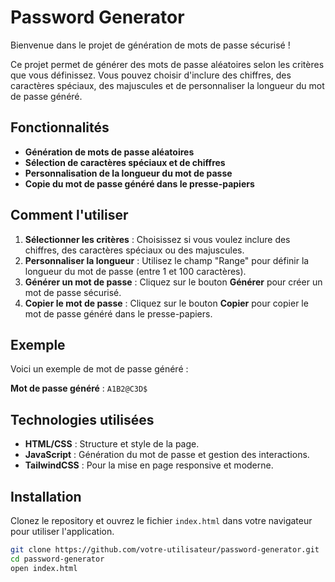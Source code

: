 # Password Generator

Bienvenue dans le projet de génération de mots de passe sécurisé !

Ce projet permet de générer des mots de passe aléatoires selon les critères que vous définissez. Vous pouvez choisir d'inclure des chiffres, des caractères spéciaux, des majuscules et de personnaliser la longueur du mot de passe généré.

## Fonctionnalités

- **Génération de mots de passe aléatoires**
- **Sélection de caractères spéciaux et de chiffres**
- **Personnalisation de la longueur du mot de passe**
- **Copie du mot de passe généré dans le presse-papiers**

## Comment l'utiliser

1. **Sélectionner les critères** : Choisissez si vous voulez inclure des chiffres, des caractères spéciaux ou des majuscules.
2. **Personnaliser la longueur** : Utilisez le champ "Range" pour définir la longueur du mot de passe (entre 1 et 100 caractères).
3. **Générer un mot de passe** : Cliquez sur le bouton **Générer** pour créer un mot de passe sécurisé.
4. **Copier le mot de passe** : Cliquez sur le bouton **Copier** pour copier le mot de passe généré dans le presse-papiers.

## Exemple

Voici un exemple de mot de passe généré :

**Mot de passe généré** : `A1B2@C3D$`

## Technologies utilisées

- **HTML/CSS** : Structure et style de la page.
- **JavaScript** : Génération du mot de passe et gestion des interactions.
- **TailwindCSS** : Pour la mise en page responsive et moderne.

## Installation

Clonez le repository et ouvrez le fichier `index.html` dans votre navigateur pour utiliser l'application.

```bash
git clone https://github.com/votre-utilisateur/password-generator.git
cd password-generator
open index.html
